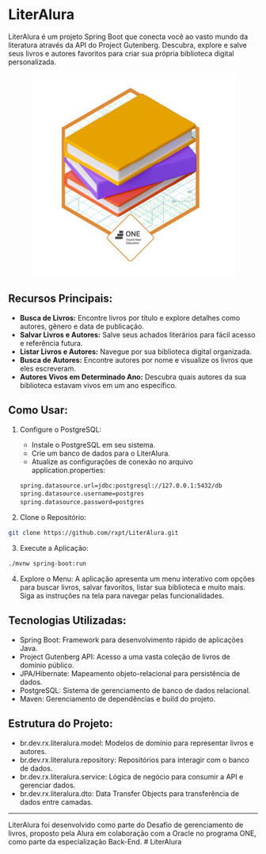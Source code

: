 # LiterAlura

LiterAlura é um projeto Spring Boot que conecta você ao vasto mundo da literatura através da API do Project Gutenberg. Descubra, explore e salve seus livros e autores favoritos para criar sua própria biblioteca digital personalizada.

<center><img src="./.github/assets/badge literalura.png"></center>

## Recursos Principais:

- **Busca de Livros:** Encontre livros por título e explore detalhes como autores, gênero e data de publicação.
- **Salvar Livros e Autores:** Salve seus achados literários para fácil acesso e referência futura.
- **Listar Livros e Autores:** Navegue por sua biblioteca digital organizada.
- **Busca de Autores:** Encontre autores por nome e visualize os livros que eles escreveram.
- **Autores Vivos em Determinado Ano:** Descubra quais autores da sua biblioteca estavam vivos em um ano específico.

## Como Usar:

1. Configure o PostgreSQL:

   - Instale o PostgreSQL em seu sistema.
   - Crie um banco de dados para o LiterAlura.
   - Atualize as configurações de conexão no arquivo application.properties:

   ```bash
   spring.datasource.url=jdbc:postgresql://127.0.0.1:5432/db
   spring.datasource.username=postgres
   spring.datasource.password=postgres
   ```

2. Clone o Repositório:

```bash
git clone https://github.com/rxpt/LiterAlura.git
```

3. Execute a Aplicação:

```bash
./mvnw spring-boot:run
```

4. Explore o Menu: A aplicação apresenta um menu interativo com opções para buscar livros, salvar favoritos, listar sua biblioteca e muito mais. Siga as instruções na tela para navegar pelas funcionalidades.

## Tecnologias Utilizadas:

- Spring Boot: Framework para desenvolvimento rápido de aplicações Java.
- Project Gutenberg API: Acesso a uma vasta coleção de livros de domínio público.
- JPA/Hibernate: Mapeamento objeto-relacional para persistência de dados.
- PostgreSQL: Sistema de gerenciamento de banco de dados relacional.
- Maven: Gerenciamento de dependências e build do projeto.

## Estrutura do Projeto:

- br.dev.rx.literalura.model: Modelos de domínio para representar livros e autores.
- br.dev.rx.literalura.repository: Repositórios para interagir com o banco de dados.
- br.dev.rx.literalura.service: Lógica de negócio para consumir a API e gerenciar dados.
- br.dev.rx.literalura.dto: Data Transfer Objects para transferência de dados entre camadas.

---

LiterAlura foi desenvolvido como parte do Desafio de gerenciamento de livros, proposto pela Alura em colaboração com a Oracle no programa ONE, como parte da especialização Back-End.
#   L i t e r A l u r a 
 
 